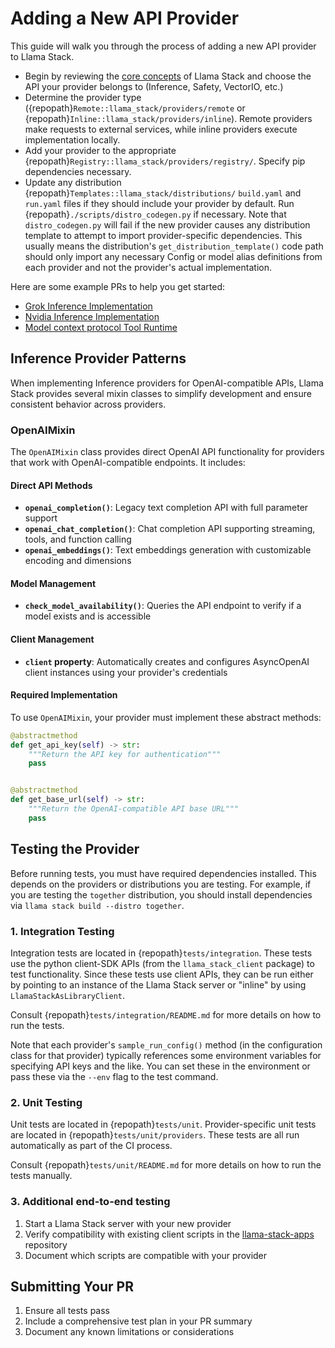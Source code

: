 # Adding a New API Provider

This guide will walk you through the process of adding a new API provider to Llama Stack.


- Begin by reviewing the [core concepts](../concepts/index.md) of Llama Stack and choose the API your provider belongs to (Inference, Safety, VectorIO, etc.)
- Determine the provider type ({repopath}`Remote::llama_stack/providers/remote` or {repopath}`Inline::llama_stack/providers/inline`). Remote providers make requests to external services, while inline providers execute implementation locally.
- Add your provider to the appropriate {repopath}`Registry::llama_stack/providers/registry/`. Specify pip dependencies necessary.
- Update any distribution {repopath}`Templates::llama_stack/distributions/` `build.yaml` and `run.yaml` files if they should include your provider by default. Run {repopath}`./scripts/distro_codegen.py` if necessary. Note that `distro_codegen.py` will fail if the new provider causes any distribution template to attempt to import provider-specific dependencies. This usually means the distribution's `get_distribution_template()` code path should only import any necessary Config or model alias definitions from each provider and not the provider's actual implementation.


Here are some example PRs to help you get started:
   - [Grok Inference Implementation](https://github.com/meta-llama/llama-stack/pull/609)
   - [Nvidia Inference Implementation](https://github.com/meta-llama/llama-stack/pull/355)
   - [Model context protocol Tool Runtime](https://github.com/meta-llama/llama-stack/pull/665)

## Inference Provider Patterns

When implementing Inference providers for OpenAI-compatible APIs, Llama Stack provides several mixin classes to simplify development and ensure consistent behavior across providers.

### OpenAIMixin

The `OpenAIMixin` class provides direct OpenAI API functionality for providers that work with OpenAI-compatible endpoints. It includes:

#### Direct API Methods
- **`openai_completion()`**: Legacy text completion API with full parameter support
- **`openai_chat_completion()`**: Chat completion API supporting streaming, tools, and function calling
- **`openai_embeddings()`**: Text embeddings generation with customizable encoding and dimensions

#### Model Management
- **`check_model_availability()`**: Queries the API endpoint to verify if a model exists and is accessible

#### Client Management
- **`client` property**: Automatically creates and configures AsyncOpenAI client instances using your provider's credentials

#### Required Implementation

To use `OpenAIMixin`, your provider must implement these abstract methods:

```python
@abstractmethod
def get_api_key(self) -> str:
    """Return the API key for authentication"""
    pass


@abstractmethod
def get_base_url(self) -> str:
    """Return the OpenAI-compatible API base URL"""
    pass
```

## Testing the Provider

Before running tests, you must have required dependencies installed. This depends on the providers or distributions you are testing. For example, if you are testing the `together` distribution, you should install dependencies via `llama stack build --distro together`.

### 1. Integration Testing

Integration tests are located in {repopath}`tests/integration`. These tests use the python client-SDK APIs (from the `llama_stack_client` package) to test functionality. Since these tests use client APIs, they can be run either by pointing to an instance of the Llama Stack server or "inline" by using `LlamaStackAsLibraryClient`.

Consult {repopath}`tests/integration/README.md` for more details on how to run the tests.

Note that each provider's `sample_run_config()` method (in the configuration class for that provider)
 typically references some environment variables for specifying API keys and the like. You can set these in the environment or pass these via the `--env` flag to the test command.


### 2. Unit Testing

Unit tests are located in {repopath}`tests/unit`. Provider-specific unit tests are located in {repopath}`tests/unit/providers`. These tests are all run automatically as part of the CI process.

Consult {repopath}`tests/unit/README.md` for more details on how to run the tests manually.

### 3. Additional end-to-end testing

1. Start a Llama Stack server with your new provider
2. Verify compatibility with existing client scripts in the [llama-stack-apps](https://github.com/meta-llama/llama-stack-apps/tree/main) repository
3. Document which scripts are compatible with your provider

## Submitting Your PR

1. Ensure all tests pass
2. Include a comprehensive test plan in your PR summary
3. Document any known limitations or considerations
